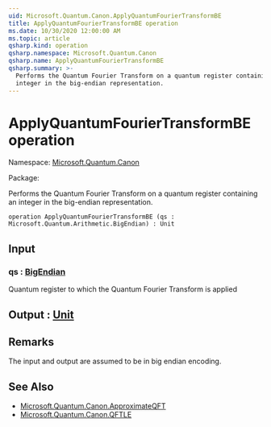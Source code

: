 ```yaml
---
uid: Microsoft.Quantum.Canon.ApplyQuantumFourierTransformBE
title: ApplyQuantumFourierTransformBE operation
ms.date: 10/30/2020 12:00:00 AM
ms.topic: article
qsharp.kind: operation
qsharp.namespace: Microsoft.Quantum.Canon
qsharp.name: ApplyQuantumFourierTransformBE
qsharp.summary: >-
  Performs the Quantum Fourier Transform on a quantum register containing an
  integer in the big-endian representation.
---
```


# ApplyQuantumFourierTransformBE operation

Namespace: [Microsoft.Quantum.Canon](xref:Microsoft.Quantum.Canon)

Package: [](https://nuget.org/packages/)


Performs the Quantum Fourier Transform on a quantum register containing aninteger in the big-endian representation.

```qsharp
operation ApplyQuantumFourierTransformBE (qs : Microsoft.Quantum.Arithmetic.BigEndian) : Unit
```


## Input

### qs : [BigEndian](xref:Microsoft.Quantum.Arithmetic.BigEndian)

Quantum register to which the Quantum Fourier Transform is applied



## Output : [Unit](xref:microsoft.quantum.lang-ref.unit)



## Remarks

The input and output are assumed to be in big endian encoding.

## See Also

- [Microsoft.Quantum.Canon.ApproximateQFT](xref:Microsoft.Quantum.Canon.ApproximateQFT)
- [Microsoft.Quantum.Canon.QFTLE](xref:Microsoft.Quantum.Canon.QFTLE)